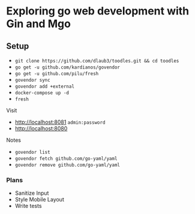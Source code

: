 # Exploring go web development with Gin and Mgo


##  Setup

* `git clone https://github.com/dlaub3/toodles.git && cd toodles`
* `go get -u github.com/kardianos/govendor`
* `go get -u github.com/pilu/fresh`
* `govendor sync`
* `govendor add +external`
* `docker-compose up -d`
* `fresh`

Visit

* [http://localhost:8081](Mongo-Express) `admin:password`
* [http://localhost:8080](Toodles)

Notes

* `govendor list`
* `govendor fetch github.com/go-yaml/yaml`
* `govendor remove github.com/go-yaml/yaml`

### Plans

* Sanitize Input
* Style Mobile Layout
* Write tests

